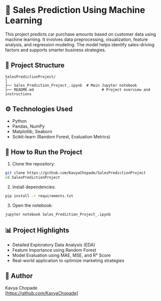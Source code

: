 
# 🛒 Sales Prediction Using Machine Learning

This project predicts car purchase amounts based on customer data using machine learning. It involves data preprocessing, visualization, feature analysis, and regression modeling. The model helps identify sales-driving factors and supports smarter business strategies.

## 📁 Project Structure

```
SalesPredictionProject/
│
├── Sales_Prediction_Project_.ipynb  # Main Jupyter notebook
├── README.md                               # Project overview and instructions
```

## ⚙️ Technologies Used

- Python
- Pandas, NumPy
- Matplotlib, Seaborn
- Scikit-learn (Random Forest, Evaluation Metrics)

## 🚀 How to Run the Project

1. Clone the repository:
```bash
git clone https://github.com/KavyaChopade/SalesPredictionProject
cd SalesPredictionProject
```

2. Install dependencies:
```bash
pip install -r requirements.txt
```

3. Open the notebook:
```bash
jupyter notebook Sales_Prediction_Project_.ipynb
```

## 📊 Project Highlights

- Detailed Exploratory Data Analysis (EDA)
- Feature Importance using Random Forest
- Model Evaluation using MAE, MSE, and R² Score
- Real-world application to optimize marketing strategies

## 📝 Author

Kavya Chopade  
[https://github.com/KavyaChopade]
